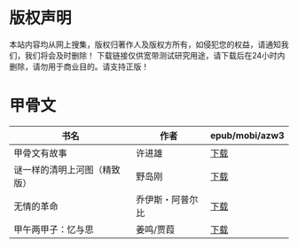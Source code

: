 # 版权声明

本站内容均从网上搜集，版权归著作人及版权方所有，如侵犯您的权益，请通知我们，我们将会及时删除！ 下载链接仅供宽带测试研究用途，请下载后在24小时内删除，请勿用于商业目的。请支持正版！

# 甲骨文

| 书名 | 作者 | epub/mobi/azw3 |
| --- | --- | --- |
| 甲骨文有故事 | 许进雄 | [下载](https://url89.ctfile.com/f/31084289-1375512556-901413?p=8866) |
| 谜一样的清明上河图（精致版） | 野岛刚 | [下载](https://url89.ctfile.com/f/31084289-1357035433-9e1141?p=8866) |
| 无情的革命 | 乔伊斯・阿普尔比 | [下载](https://url89.ctfile.com/f/31084289-1357034626-9dc9a5?p=8866) |
| 甲午两甲子：忆与思 | 姜鸣/贾葭 | [下载](https://url89.ctfile.com/f/31084289-1357032745-ec0c85?p=8866) |
